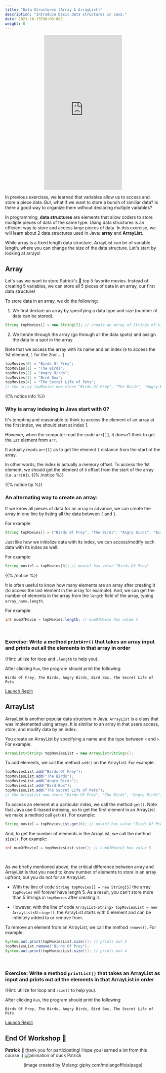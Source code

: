 ```yaml
---
title: "Data Structures (Array & ArrayList)"
description: "Introduce basic data structures in Java."
date: 2021-10-13T00:00:00Z
weight: 8
---
```


<p style="text-align: center;"><iframe width="50%" height="500px" src="https://www.youtube.com/embed/x2hcvJjiH_g" frameborder="0" allow="accelerometer; autoplay; clipboard-write; encrypted-media; gyroscope; picture-in-picture" allowfullscreen></iframe></p>

In previous exercises, we learned that variables allow us to access and store a piece data. But, what if we want to store a bunch of similiar data? Is there a good way to organize them without declaring multiple variables?

In programming, **data structures** are elements that allow coders to store multiple pieces of data of the same type. Using data structures is an efficient way to store and access large pieces of data. In this exercise, we will learn about 2 data structures used in Java: **array** and **ArrayList**.

While array is a fixed length data structure, ArrayList can be of variable length, where you can change the size of the data structure. Let's start by looking at arrays!

## Array

Let's say we want to store Patrick's 🐥 top 5 favorite movies. Instead of creating 5 variables, we can store all 5 pieces of data in an array, our first data structure!

To store data in an array, we do the following:

1. We first declare an array by specifying a data type and size (number of data can be stored).

```java
String topMovies[] = new String[5]; // create an array of Strings of size 5.
```

2. We iterate through the array (go through all the data spots) and assign the data to a spot in the array. 

Note that we access the array with its name and an index (`0` to access the 1st element, `1` for the 2nd ... ).
```java
topMovies[0] = "Birds Of Prey";
topMovies[1] = "The Birds";
topMovies[2] = "Angry Birds";
topMovies[3] = "Bird Box";
topMovies[4] = "The Secret Life of Pets";
// the array topMovies now store "Birds Of Prey", "The Birds", "Angry Birds", "Bird Box", "The Secret Life of Pets" in order
```
{{% notice info %}}
### Why is array indexing in Java start with 0?

It's tempting and reasonable to think to access the element of an array at the first index, we should start at index 1.

However, when the computer read the code `arr[1]`, it doesn't think to get the `1st` element from `arr`. 

It actually reads `arr[1]` as to get the element `1` distance from the start of the array.

In other words, the index is actually a memory offset. To access the 1st element, we should get the element of `0` offset from the start of the array (i.e. `arr[0]`).
{{% /notice %}}

{{% notice tip %}}
### An alternating way to create an array:
If we know all pieces of data for an array in advance, we can create the array in one line by listing all the data between `{` and `}`.

For example:

```java
String topMovies[] = {"Birds Of Prey", "The Birds", "Angry Birds", "Bird Box", "The Secret Life of Pets"};
```

Just like how we initialize data with its index, we can access/modify each data with its index as well.

For example:

```java
String movie1 = topMovies[0]; // movie1 has value "Birds Of Prey"
```

{{% /notice %}}

It is often useful to know how many elements are an array after creating it (to access the last element in the array for example). And, we can get the number of elements in the array from the `length` field of the array, typing `array_name.length`.

For example:

```java
int numOfMovie = topMovies.length; // numOfMovie has value 5
```

<br/>

### Exercise: Write a method `printArr()` that takes an array input and prints out all the elements in that array in order 
(Hint: utilize for loop and `.length` to help you).

After clicking `Run`, the program should print the following:

```
Birds Of Prey, The Birds, Angry Birds, Bird Box, The Secret Life of Pets
```

<a class="my-2 mx-4 btn btn-info" href="https://replit.com/@nuevofoundation/JavaBasicsArray" target="_blank">Launch Replit</a>

## ArrayList

ArrayList is another popular data structure in Java. `ArrayList` is a class that was implemented using arrays. It is similiar to an array in that users access, store, and modify data by an index.

You create an ArrayList by specifying a name and the type between `<` and `>`.
For example:

```java
ArrayList<String> topMoviesList = new ArrayList<String>();
```

To add elements, we call the method `add()` on the ArrayList.
For example:

```java
topMoviesList.add("Birds Of Prey");
topMoviesList.add("The Birds");
topMoviesList.add("Angry Birds");
topMoviesList.add("Bird Box");
topMoviesList.add("The Secret Life of Pets");
// the ArrayList now store "Birds Of Prey", "The Birds", "Angry Birds", "Bird Box", "The Secret Life of Pets" in order
```

To access an element at a particular index, we call the method `get()`. Note that Java use 0-based indexing, so to get the first element in an ArrayList we make a method call `get(0)`. 
For example:

```java
String movie1 = topMoviesList.get(0); // movie1 has value "Birds Of Prey"
```

And, to get the number of elements in the ArrayList, we call the method `size()`.
For example:

```java
int numOfMovie2 = topMoviesList.size(); // numOfMovie2 has value 5
```

<br/>

As we briefly mentioned above, the critical difference between array and ArrayList is that you need to know number of elements to store in an array upfront, but you do not for an ArrayList.

- With the line of code `String topMovies[] = new String[5]` the array `topMovies` will forever have length 5. As a result, you can't store more than 5 Strings in `topMovies` after creating it.

- However, with the line of code `ArrayList<String> topMoviesList = new ArrayList<String>()`, the ArrayList starts with 0 element and can be infinitely added to or remove from.

To remove an element from an ArrayList, we call the method `remove()`. 
For example:

```java
System.out.print(topMoviesList.size()); // prints out 5
topMoviesList.remove("Birds Of Prey");
System.out.print(topMoviesList.size()); // prints out 4
```

<br/>

### Exercise: Write a method `printList()` that takes an ArrayList as input and prints out all the elements in that ArrayList in order 

(Hint: utilize for loop and `size()` to help you).

After clicking `Run`, the program should print the following:

```
Birds Of Prey, The Birds, Angry Birds, Bird Box, The Secret Life of Pets
```

<a class="my-2 mx-4 btn btn-info" href="https://replit.com/@nuevofoundation/JavaBasicsList" target="_blank">Launch Replit</a>

## End Of Workshop 🐥

<b>Patrick</b> 🐥 thank you for participating! Hope you learned a lot from this course :)
![animation of duck Patrick](https://media.giphy.com/media/l49JKwmJLChtS6d44/giphy.gif)

<p style="text-align: center;">(image created by Molang: giphy.com/molangofficialpage)</p>

